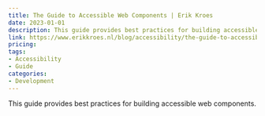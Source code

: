 ```yaml
---
title: The Guide to Accessible Web Components | Erik Kroes
date: 2023-01-01
description: This guide provides best practices for building accessible web components.
link: https://www.erikkroes.nl/blog/accessibility/the-guide-to-accessible-web-components-draft/
pricing: 
tags: 
- Accessibility
- Guide 
categories: 
- Development 
---
```


This guide provides best practices for building accessible web components.